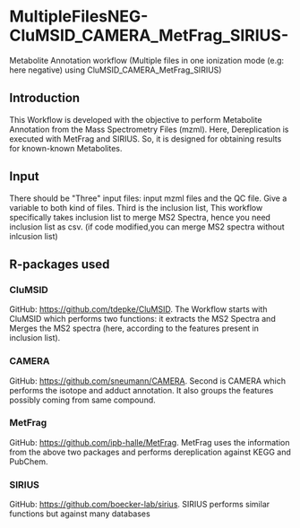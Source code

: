 # MultipleFilesNEG-CluMSID_CAMERA_MetFrag_SIRIUS-
Metabolite Annotation workflow (Multiple files in one ionization mode (e.g: here negative) using CluMSID_CAMERA_MetFrag_SIRIUS)

## Introduction
This Workflow is developed with the objective to perform Metabolite Annotation from the Mass Spectrometry Files (mzml). Here, Dereplication is executed with MetFrag and SIRIUS. So, it is designed for obtaining results for known-known Metabolites.

## Input
There should be "Three" input files: input mzml files and the QC file. Give a variable to both kind of files. Third is the inclusion list, This workflow specifically takes inclusion list to merge MS2 Spectra, hence you need inclusion list as csv. (if code modified,you can merge MS2 spectra without inlcusion list)

## R-packages used
### CluMSID
GitHub: https://github.com/tdepke/CluMSID. The Workflow starts with CluMSID which performs two functions: it extracts the MS2 Spectra and Merges the MS2 spectra (here, according to the features present in inclusion list).
### CAMERA
GitHub: https://github.com/sneumann/CAMERA. Second is CAMERA which performs the isotope and adduct annotation. It also groups the features possibly coming from same compound.
### MetFrag
GitHub: https://github.com/ipb-halle/MetFrag. MetFrag uses the information from the above two packages and performs dereplication against KEGG and PubChem.
### SIRIUS
GitHub: https://github.com/boecker-lab/sirius. SIRIUS performs similar functions but against many databases

